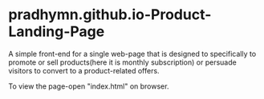 # pradhymn.github.io-Product-Landing-Page
A simple front-end for a single web-page that is designed to specifically to promote or sell products(here it is monthly subscription) or persuade visitors to convert to a product-related offers.

To view the page-open "index.html" on browser.
